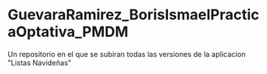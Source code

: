 # GuevaraRamirez_BorisIsmaelPracticaOptativa_PMDM
Un repositorio en el que se subiran todas las versiones de la aplicacion "Listas Navideñas"
